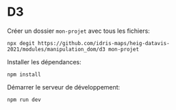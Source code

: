 # D3

Créer un dossier `mon-projet` avec tous les fichiers:

```
npx degit https://github.com/idris-maps/heig-datavis-2021/modules/manipulation_dom/d3 mon-projet
```

Installer les dépendances:

```
npm install
```

Démarrer le serveur de développement:

```
npm run dev
```

